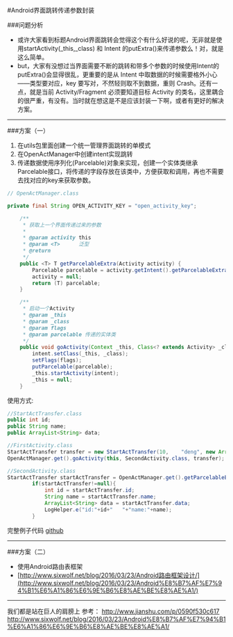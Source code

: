 #Android界面跳转传递参数封装

###问题分析

- 或许大家看到标题Android界面跳转会觉得这个有什么好说的呢，无非就是使用startActivity(_this,_class) 和 Intent 的putExtra()来传递参数么！对，就是这么简单。
- but，大家有没想过当界面需要不断的跳转和带多个参数的时候使用Intent的putExtra()会显得很乱，更重要的是从 Intent 中取数据的时候需要格外小心——类型要对应，key 要写对，不然轻则取不到数据，重则 Crash。还有一点，就是当前 Activity/Fragment 必须要知道目标 Activity 的类名，这里耦合的很严重，有没有。当时就在想这是不是应该封装一下啊，或者有更好的解决方案。

----------

###方案（一）

 1. 在utils包里面创建一个统一管理界面跳转的单模式
 2. 在OpenActManager中创建intent实现跳转
 3. 传递数据使用序列化(Parcelable)对象来实现，创建一个实体类继承Parcelable接口，将传递的字段存放在该类中，方便获取和调用，再也不需要去找对应的key来获取参数。
 
``` java
// OpenActManager.class

private final String OPEN_ACTIVITY_KEY = "open_activity_key";

	/**
     * 获取上一个界面传递过来的参数
     *
     * @param activity this
     * @param <T>      泛型
     * @return
     */
    public <T> T getParcelableExtra(Activity activity) {
        Parcelable parcelable = activity.getIntent().getParcelableExtra(OPEN_ACTIVITY_KEY);
        activity = null;
        return (T) parcelable;
    }

	/**
     * 启动一个Activity
     * @param _this 
     * @param _class
     * @param flags
     * @param parcelable 传递的实体类
     */
    public void goActivity(Context _this, Class<? extends Activity> _class, int flags, Parcelable parcelable) {
        intent.setClass(_this, _class);
        setFlags(flags);
        putParcelable(parcelable);
        _this.startActivity(intent);
        _this = null;
    }
```

使用方式:
```java
//StartActTransfer.class
public int id;
public String name;
public ArrayList<String> data;
```
```java
//FirstActivity.class
StartActTransfer transfer = new StartActTransfer(10, 	"deng", new ArrayList<String>());
OpenActManager.get().goActivity(this, SecondActivity.class, transfer);
```
```java
//SecondActivity.class
StartActTransfer startActTransfer = OpenActManager.get().getParcelableExtra(this);
        if(startActTransfer!=null){
            int id = startActTransfer.id;
            String name = startActTransfer.name;
            ArrayList<String> data = startActTransfer.data;
            LogHelper.e("id:"+id+"   "+"name:"+name);
        }
```

完整例子代码 [github](https://github.com/GHdeng/OpenActManager)


----------

###方案（二）

 - 使用Android路由表框架
 - [http://www.sixwolf.net/blog/2016/03/23/Android路由框架设计/](http://www.sixwolf.net/blog/2016/03/23/Android%E8%B7%AF%E7%94%B1%E6%A1%86%E6%9E%B6%E8%AE%BE%E8%AE%A1/)


----------


我们都是站在巨人的肩膀上
参考：
http://www.jianshu.com/p/0590f530c617
http://www.sixwolf.net/blog/2016/03/23/Android%E8%B7%AF%E7%94%B1%E6%A1%86%E6%9E%B6%E8%AE%BE%E8%AE%A1/
